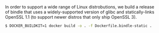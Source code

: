 In order to support a wide range of Linux distrobutions, we build a release of
bindle that uses a widely-supported version of glibc and statically-links
OpenSSL 1.1 (to support newer distros that only ship OpenSSL 3).

```bash
$ DOCKER_BUILDKIT=1 docker build -o . -f Dockerfile.bindle-static .
```
